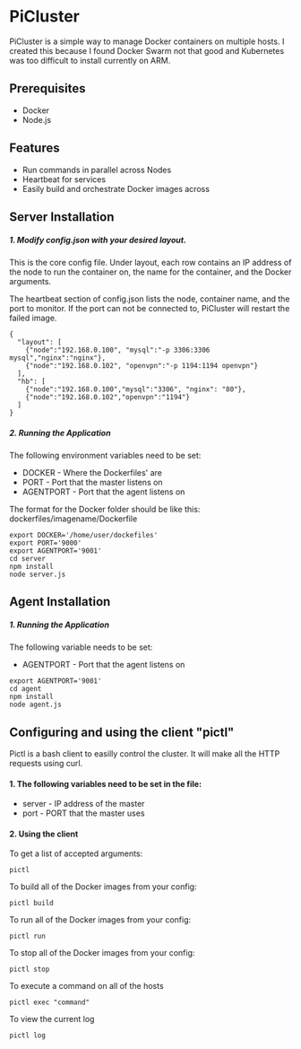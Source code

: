 # PiCluster

PiCluster is a simple way to manage Docker containers on multiple hosts. I created this
because I found Docker Swarm not that good and Kubernetes was too difficult to install currently on ARM.

## Prerequisites

* Docker
* Node.js

## Features

* Run commands in parallel across Nodes
* Heartbeat for services
* Easily build and orchestrate Docker images across

## Server Installation

##### 1. Modify config.json with your desired layout.

This is the core config file. Under layout, each row contains an IP
address of the node to run the container on, the name for the container, and the Docker arguments.

The heartbeat section of config.json lists the node, container name, and the port to monitor. If the port can not be connected to, PiCluster will restart the failed image.

```
{
  "layout": [
    {"node":"192.168.0.100", "mysql":"-p 3306:3306 mysql","nginx":"nginx"},
    {"node":"192.168.0.102", "openvpn":"-p 1194:1194 openvpn"}
  ],
  "hb": [
    {"node":"192.168.0.100","mysql":"3306", "nginx": "80"},
    {"node":"192.168.0.102","openvpn":"1194"}
  ]
}

```

##### 2. Running the Application


The following environment variables need to be set:
* DOCKER - Where the Dockerfiles' are
* PORT - Port that the master listens on
* AGENTPORT - Port that the agent listens on

The format for the Docker folder should be like this:
dockerfiles/imagename/Dockerfile

```
export DOCKER='/home/user/dockefiles'
export PORT='9000'
export AGENTPORT='9001'
cd server
npm install
node server.js
```

## Agent Installation
##### 1. Running the Application

The following variable needs to be set:
* AGENTPORT - Port that the agent listens on
```
export AGENTPORT='9001'
cd agent
npm install
node agent.js
```

## Configuring and using the client "pictl"

Pictl is a bash client to easilly control the cluster. It will make all the HTTP requests using curl.

#### 1. The following variables need to be set in the file:

* server - IP address of the master
* port - PORT that the master uses

#### 2. Using the client

To get a list of accepted arguments:
```
pictl
```

To build all of the Docker images from your config:
```
pictl build
```

To run all of the Docker images from your config:
```
pictl run
```

To stop all of the Docker images from your config:
```
pictl stop
```

To execute a command on all of the hosts
```
pictl exec "command"
```

To view the current log
```
pictl log
```
